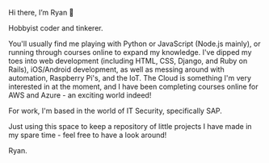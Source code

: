 Hi there, I’m Ryan 👋

Hobbyist coder and tinkerer.

You'll usually find me playing with Python or JavaScript (Node.js mainly), or running through courses online to expand my knowledge. I've
dipped my toes into web development (including HTML, CSS, Django, and Ruby on Rails), iOS/Android development, as well as messing around 
with automation, Raspberry Pi's, and the IoT. The Cloud is something I'm very interested in at the moment, and I have been completing courses online 
for AWS and Azure - an exciting world indeed!

For work, I'm based in the world of IT Security, specifically SAP.

Just using this space to keep a repository of little projects I have made in my spare time - feel free to have a look around!

Ryan.
